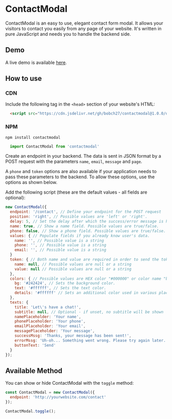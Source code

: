 # ContactModal
ContactModal is an easy to use, elegant contact form modal.
It allows your visitors to contact you easily from any page of your website.
It's written in pure JavaScript and needs you to handle the backend side.

## Demo
A live demo is available [here](https://bobbydonev.com).

## How to use
### CDN
Include the following tag in the `<head>` section of your website's HTML: <br>
```html
  <script src="https://cdn.jsdelivr.net/gh/bobch27/contactmodal@1.0.0/dist/contactmodal.min.js"></script>
```

### NPM
`npm install contactmodal`
```javascript
  import ContactModal from 'contactmodal'
```

Create an endpoint in your backend. The data is sent in JSON format by a POST request with the parameters `name`, `email`, `message` and `page`.

A `phone` and `token` options are also available if your application needs to pass these parameters to the backend. To allow these options, use the options as shown below.

Add the following script (these are the default values - all fields are optional):
```javascript
new ContactModal({
  endpoint: '/contact', // Define your endpoint for the POST request
  position: 'right', // Possible values are 'left' or 'right'.
  delay: 5, // Set the delay after which the success/error message is hidden and form is reset (in seconds)
  name: true, // Show a name field. Possible values are true/false.
  phone: false, // Show a phone field. Possible values are true/false.
  values: { // Populate fields if you already know user's data.
    name: '', // Possible value is a string
    phone: '', // Possible value is a string
    email: '', // Possible value is a string
  }
  token: { // Both name and value are required in order to send the token with the request.
    name: null, // Possible values are null or a string
    value: null // Possible values are null or a string
  },
  colors: { // Possible values are HEX color "#000000" or color name "black".
    bg: '#242424', // Sets the background color.
    text: '#ffffff', // Sets the text color.
    details: '#ffffff' // Sets an additional color used in various places in the modal.
  },
  texts: {
    title: 'Let\'s have a chat!',
    subtitle: null, // Optional - if unset, no subtitle will be shown
    namePlaceholder: 'Your name',
    phonePlaceholder: 'Your phone',
    emailPlaceholder: 'Your email',
    messagePlaceholder: 'Your message',
    successMssg: 'Thanks, your message has been sent!',
    errorMssg: 'Uh-oh... Something went wrong. Please try again later.',
    buttonText: 'Send'
  }
});
```

## Available Method
You can show or hide ContactModal with the `toggle` method:
```javascript
const ContactModal = new ContactModal({
  endpoint: 'http://yourwebsite.com/contact'
});

ContactModal.toggle();
``` 